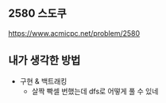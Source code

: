 ## 2580 스도쿠

<https://www.acmicpc.net/problem/2580>

## 내가 생각한 방법

<!-- ![이미지](./img.png) -->

- 구현 & 백트래킹
  - 살짝 빡셀 번했는데 dfs로 어떻게 풀 수 있네
